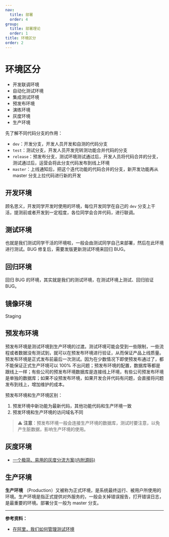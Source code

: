 ```yaml
---
nav:
  title: 部署
  order: 4
group:
  title: 部署理论
  order: 1
title: 环境区分
order: 2
---
```


# 环境区分

- 开发联调环境
- 自动化测试环境
- 集成测试环境
- 预发布环境
- 演练环境
- 灰度环境
- 生产环境

先了解不同代码分支的作用：

- `dev`：开发分支，开发人员开发和自测的代码分支
- `test`：测试分支，开发人员开发完转测功能合并代码的分支
- `release`：预发布分支，测试环境测试通过后，开发人员将代码合并的分支，测试通过后，运营会将此分支代码发布到线上环境
- `master`：上线通知后，把这个迭代功能的代码合并的分支，新开发功能再从 master 分支上拉代码进行新的开发

## 开发环境

顾名思义，开发同学开发时使用的环境，每位开发同学在自己的 `dev` 分支上干活，提测前或者开发到一定程度，各位同学会合并代码，进行联调。

## 测试环境

也就是我们测试同学干活的环境啦，一般会由测试同学自己来部署，然后在此环境进行测试。BUG 修复后，需要发版更新测试环境来回归 BUG。

## 回归环境

回归 BUG 的环境，其实就是我们的测试环境，在测试环境上测试、回归验证 BUG。

## 镜像环境

Staging

## 预发布环境

预发布环境是测试环境到生产环境的过渡。测试环境可能会受到一些限制，一些流程或者数据没有测试到，就可以在预发布环境进行验证，从而保证产品上线质量。预发布环境是正式发布前最后一次测试。因为在少数情况下即使预发布通过了，都不能保证正式生产环境可以 100% 不出问题；预发布环境的配置，数据库等都是跟线上一样；有些公司的预发布环境数据库是连接线上环境，有些公司预发布环境是单独的数据库；如果不设预发布环境，如果开发合并代码有问题，会直接将问题发布到线上，增加维护的成本。

预发布环境和生产环境区别：

1. 预发环境中新功能为最新代码，其他功能代码和生产环境一致
2. 预发环境和生产环境的访问域名不同

> ⚠️ **注意**：预发布环境一般会连接生产环境的数据库，测试时要注意，以免产生脏数据，影响生产环境的使用。

## 灰度环境

- [一个极简、易用的灰度分流方案(内附源码)](https://blog.csdn.net/caiguoxiong0101/article/details/104572533?hmsr=toutiao.io&utm_medium=toutiao.io&utm_source=toutiao.io)

## 生产环境

**生产环境** （Production）又被称为正式环境，是系统最终运行、被用户所使用的环境。生产环境是指正式提供对外服务的，一般会关掉错误报告，打开错误日志，是最重要的环境。部署分支一般为 master 分支。

---

**参考资料：**

- [在阿里，我们如何管理测试环境](http://blog.itpub.net/31562044/viewspace-2565065/)

